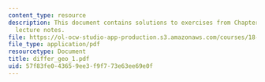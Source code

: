 ```yaml
---
content_type: resource
description: This document contains solutions to exercises from Chapter I of the course
  lecture notes.
file: https://ol-ocw-studio-app-production.s3.amazonaws.com/courses/18-755-introduction-to-lie-groups-fall-2004/57f83fe043659ee3f9f773e63ee69e0f_differ_geo_1.pdf
file_type: application/pdf
resourcetype: Document
title: differ_geo_1.pdf
uid: 57f83fe0-4365-9ee3-f9f7-73e63ee69e0f
---
```

